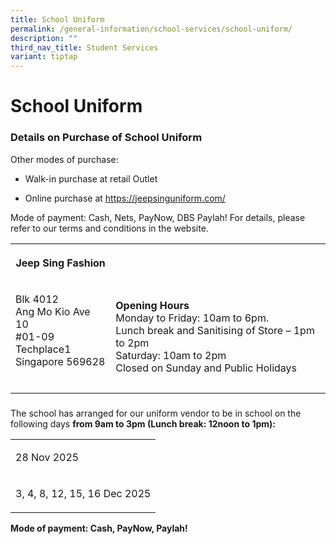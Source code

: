 ```yaml
---
title: School Uniform
permalink: /general-information/school-services/school-uniform/
description: ""
third_nav_title: Student Services
variant: tiptap
---
```

<h1><strong>School Uniform</strong></h1>
<h3>Details on Purchase of School Uniform</h3>
<p>Other modes of purchase:</p>
<ul data-tight="true" class="tight">
<li>
<p>Walk-in purchase at retail Outlet&nbsp;</p>
</li>
<li>
<p>Online purchase at&nbsp;<a href="https://jeepsinguniform.com/" rel="noopener noreferrer nofollow" target="_blank">https://jeepsinguniform.com/</a>
</p>
</li>
</ul>
<p>Mode of payment: Cash, Nets, PayNow, DBS Paylah! For details, please refer
to our terms and conditions in the website.</p>
<table style="minWidth: 50px">
<colgroup>
<col>
<col>
</colgroup>
<tbody>
<tr>
<th rowspan="1" colspan="1">
<p>Jeep Sing Fashion</p>
</th>
<th rowspan="1" colspan="1">
<p></p>
</th>
</tr>
<tr>
<td rowspan="1" colspan="1">
<p>Blk 4012
<br>Ang Mo Kio Ave 10
<br>#01-09 Techplace1
<br>Singapore 569628
<br>
<br>
</p>
</td>
<td rowspan="1" colspan="1">
<p><strong>Opening Hours</strong>
<br>Monday to Friday: 10am to 6pm.
<br>Lunch break and Sanitising of Store – 1pm to 2pm
<br>Saturday: 10am to 2pm
<br>Closed on Sunday and Public Holidays</p>
</td>
</tr>
</tbody>
</table>
<h3></h3>
<p>The school has arranged for our uniform vendor to be in school on the
following days&nbsp;<strong>from 9am to 3pm (Lunch break: 12noon to 1pm):</strong>
</p>
<table style="minWidth: 75px">
<colgroup>
<col>
<col>
<col>
</colgroup>
<tbody>
<tr>
<td rowspan="1" colspan="3">
<p>28 Nov 2025</p>
</td>
</tr>
<tr>
<td rowspan="1" colspan="3">
<p>3, 4, 8, 12, 15, 16 Dec 2025</p>
</td>
</tr>
</tbody>
</table>
<p><strong>Mode of payment: Cash, PayNow, Paylah!</strong>
</p>